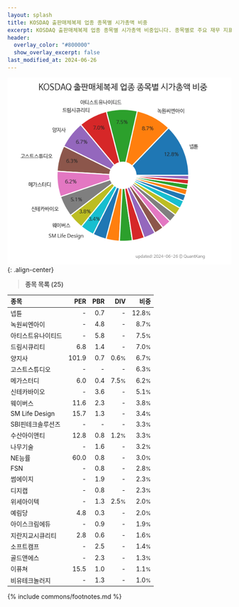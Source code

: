```yaml
---
layout: splash
title: KOSDAQ 출판매체복제 업종 종목별 시가총액 비중
excerpt: KOSDAQ 출판매체복제 업종 종목별 시가총액 비중입니다. 종목별로 주요 재무 지표를 함께 표시합니다.
header:
  overlay_color: "#800000"
  show_overlay_excerpt: false
last_modified_at: 2024-06-26
---
```



![KOSDAQ 출판매체복제 업종 종목별 시가총액 비중](/stats/sector/images/kosdaq_업종_출판매체복제_종목.png){: .align-center}


> **종목 목록 (25)**<a id="list"></a>

| **종목** | **PER** | **PBR** | **DIV** | **비중** |
| :------- | ------: | ------: | ------: | -------: |
| 넵튠 | - | 0.7 | - | 12.8<small>%</small> |
| 녹원씨엔아이 | - | 4.8 | - | 8.7<small>%</small> |
| 아티스트유나이티드 | - | 5.8 | - | 7.5<small>%</small> |
| 드림시큐리티 | 6.8 | 1.4 | - | 7.0<small>%</small> |
| 양지사 | 101.9 | 0.7 | 0.6<small>%</small> | 6.7<small>%</small> |
| 고스트스튜디오 | - | - | - | 6.3<small>%</small> |
| 메가스터디 | 6.0 | 0.4 | 7.5<small>%</small> | 6.2<small>%</small> |
| 신테카바이오 | - | 3.6 | - | 5.1<small>%</small> |
| 웨이버스 | 11.6 | 2.3 | - | 3.8<small>%</small> |
| SM Life Design | 15.7 | 1.3 | - | 3.4<small>%</small> |
| SBI핀테크솔루션즈 | - | - | - | 3.3<small>%</small> |
| 수산아이앤티 | 12.8 | 0.8 | 1.2<small>%</small> | 3.3<small>%</small> |
| 나무기술 | - | 1.6 | - | 3.2<small>%</small> |
| NE능률 | 60.0 | 0.8 | - | 3.0<small>%</small> |
| FSN | - | 0.8 | - | 2.8<small>%</small> |
| 썸에이지 | - | 1.9 | - | 2.3<small>%</small> |
| 디지캡 | - | 0.8 | - | 2.3<small>%</small> |
| 위세아이텍 | - | 1.3 | 2.5<small>%</small> | 2.0<small>%</small> |
| 예림당 | 4.8 | 0.3 | - | 2.0<small>%</small> |
| 아이스크림에듀 | - | 0.9 | - | 1.9<small>%</small> |
| 지란지교시큐리티 | 2.8 | 0.6 | - | 1.6<small>%</small> |
| 소프트캠프 | - | 2.5 | - | 1.4<small>%</small> |
| 골드앤에스 | - | 2.3 | - | 1.3<small>%</small> |
| 이퓨쳐 | 15.5 | 1.0 | - | 1.1<small>%</small> |
| 비유테크놀러지 | - | 1.3 | - | 1.0<small>%</small> |

{% include commons/footnotes.md %}